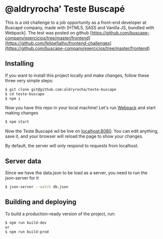# @aldryrocha' Teste Buscapé

This is a old challenge to a job opportunity as a front-end developer at Buscapé company, made with [HTML5, SASS and Vanilla JS, bundled with Webpack]. 
The test was posted on github [https://github.com/buscape-company/exercicios/tree/master/frontend](https://github.com/felipefialho/frontend-challenges](https://github.com/buscape-company/exercicios/tree/master/frontend) 

## Installing

If you want to install this project locally and make changes, follow these three very simple steps:

```bash
$ git clone git@github.com:aldryrocha/teste-buscape
$ cd teste-buscape
$ npm i
```

Now you have this repo in your local machine! Let's run [Webpack](https://webpack.js.org/) and start making changes

```bash
$ npm start
```

Now the Teste Buscapé wil be live on [localhost:8080](http://localhost:8080). You can edit anything, save it, and your browser will reload the page to show your changes.

By default, the server will only respond to requests from localhost.

## Server data

Since we have the data.json to be load as a server, you need to run the json-server for it
```bash
$ json-server --watch db.json
```

## Building and deploying

To build a production-ready version of the project, run:

```bash
$ npm run build-dev
or
$ npm run build-prod
```
